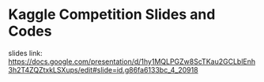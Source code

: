 # Kaggle Competition Slides and Codes

slides link: https://docs.google.com/presentation/d/1hy1MQLPGZw8ScTKau2GCLblEnh3h2T4ZQZtxkLSXups/edit#slide=id.g86fa6133bc_4_20918
